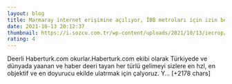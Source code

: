 ```yaml
--- 
layout: blog
title: Marmaray internet erişimine açılıyor, İBB metroları için izin bekleniyor
date: 2021-10-13 20:12:37
thumbnail: https://i.sozcu.com.tr/wp-content/uploads/2021/10/13/iecrop/marmarayy-sha_16_9_1634155942-670x371.jpg
rating: 4
---
```

Deerli Haberturk.com okurlar.Haberturk.com ekibi olarak Türkiyede ve dünyada yaanan ve haber deeri tayan her türlü gelimeyi sizlere en hzl, en objektif ve en doyurucu ekilde ulatrmak için çalyoruz. Y… [+2178 chars]